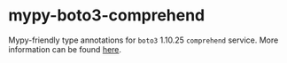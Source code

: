 # mypy-boto3-comprehend

Mypy-friendly type annotations for `boto3` 1.10.25 `comprehend` service.
More information can be found [here](https://github.com/vemel/mypy_boto3).